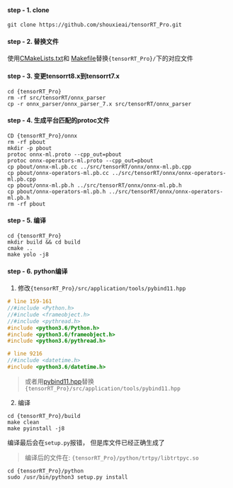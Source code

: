 #### step - 1. clone

```
git clone https://github.com/shouxieai/tensorRT_Pro.git
```

#### step - 2. 替换文件

使用[CMakeLists.txt](CMakeLists.txt)和 [Makefile](Makefile)替换`{tensorRT_Pro}/`下的对应文件

#### step - 3. 变更tensorrt8.x到tensorrt7.x

```shell
cd {tensorRT_Pro}
rm -rf src/tensorRT/onnx_parser
cp -r onnx_parser/onnx_parser_7.x src/tensorRT/onnx_parser
```

#### step - 4. 生成平台匹配的protoc文件

```shell
CD {tensorRT_Pro}/onnx
rm -rf pbout
mkdir -p pbout
protoc onnx-ml.proto --cpp_out=pbout
protoc onnx-operators-ml.proto --cpp_out=pbout
cp pbout/onnx-ml.pb.cc ../src/tensorRT/onnx/onnx-ml.pb.cpp
cp pbout/onnx-operators-ml.pb.cc ../src/tensorRT/onnx/onnx-operators-ml.pb.cpp
cp pbout/onnx-ml.pb.h ../src/tensorRT/onnx/onnx-ml.pb.h
cp pbout/onnx-operators-ml.pb.h ../src/tensorRT/onnx/onnx-operators-ml.pb.h
rm -rf pbout
```

#### step - 5. 编译

```shell
cd {tensorRT_Pro}
mkdir build && cd build
cmake ..
make yolo -j8
```

#### step - 6. python编译

1. 修改`{tensorRT_Pro}/src/application/tools/pybind11.hpp`

```objectivec
# line 159-161
//#include <Python.h>
//#include <frameobject.h>
//#include <pythread.h>
#include <python3.6/Python.h>
#include <python3.6/frameobject.h>
#include <python3.6/pythread.h>

# line 9216
//#include <datetime.h>
#include <python3.6/datetime.h>
```

> 或者用[pybind11.hpp](pybind11.hpp)替换`{tensorRT_Pro}/src/application/tools/pybind11.hpp`

2. 编译

```shell
cd {tensorRT_Pro}/build
make clean
make pyinstall -j8
```

编译最后会在`setup.py`报错， 但是库文件已经正确生成了
> 编译后的文件在: `{tensorRT_Pro}/python/trtpy/libtrtpyc.so`

```shell
cd {tensorRT_Pro}/python
sudo /usr/bin/python3 setup.py install  
```